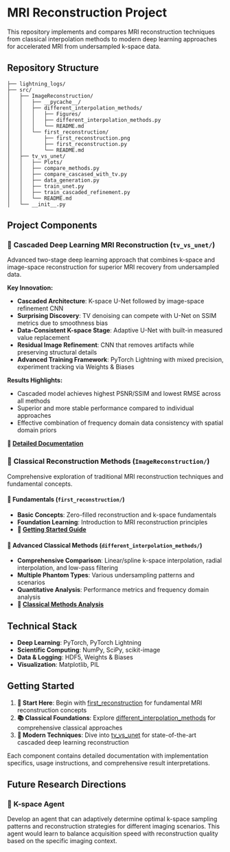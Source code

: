 # MRI Reconstruction Project

This repository implements and compares MRI reconstruction techniques from classical interpolation methods to modern deep learning approaches for accelerated MRI from undersampled k-space data.

## Repository Structure

```
├── lightning_logs/
├── src/
│   ├── ImageReconstruction/
│   │   ├── __pycache__/
│   │   ├── different_interpolation_methods/
│   │   │   ├── Figures/
│   │   │   ├── different_interpolation_methods.py
│   │   │   └── README.md
│   │   └── first_reconstruction/
│   │       ├── first_reconstruction.png
│   │       ├── first_reconstruction.py
│   │       └── README.md
│   ├── tv_vs_unet/
│   │   ├── Plots/
│   │   ├── compare_methods.py
│   │   ├── compare_cascased_with_tv.py
│   │   ├── data_generation.py
│   │   ├── train_unet.py
│   │   ├── train_cascaded_refinement.py
│   │   └── README.md
│   └── __init__.py
```

## Project Components

### 🚀 **Cascaded Deep Learning MRI Reconstruction** (`tv_vs_unet/`)

Advanced two-stage deep learning approach that combines k-space and image-space reconstruction for superior MRI recovery from undersampled data.

**Key Innovation:**
- **Cascaded Architecture**: K-space U-Net followed by image-space refinement CNN
- **Surprising Discovery**: TV denoising can compete with U-Net on SSIM metrics due to smoothness bias
- **Data-Consistent K-space Stage**: Adaptive U-Net with built-in measured value replacement
- **Residual Image Refinement**: CNN that removes artifacts while preserving structural details
- **Advanced Training Framework**: PyTorch Lightning with mixed precision, experiment tracking via Weights & Biases

**Results Highlights:**
- Cascaded model achieves highest PSNR/SSIM and lowest RMSE across all methods
- Superior and more stable performance compared to individual approaches
- Effective combination of frequency domain data consistency with spatial domain priors

**📖 [Detailed Documentation](src/tv_vs_unet/README.md)**

### 📁 **Classical Reconstruction Methods** (`ImageReconstruction/`)

Comprehensive exploration of traditional MRI reconstruction techniques and fundamental concepts.

#### **📁 Fundamentals** (`first_reconstruction/`)
- **Basic Concepts**: Zero-filled reconstruction and k-space fundamentals
- **Foundation Learning**: Introduction to MRI reconstruction principles
- **📖 [Getting Started Guide](src/ImageReconstruction/first_reconstruction/README.md)**

#### **📁 Advanced Classical Methods** (`different_interpolation_methods/`)
- **Comprehensive Comparison**: Linear/spline k-space interpolation, radial interpolation, and low-pass filtering
- **Multiple Phantom Types**: Various undersampling patterns and scenarios
- **Quantitative Analysis**: Performance metrics and frequency domain analysis
- **📖 [Classical Methods Analysis](src/ImageReconstruction/different_interpolation_methods/README.md)**

## Technical Stack
- **Deep Learning**: PyTorch, PyTorch Lightning
- **Scientific Computing**: NumPy, SciPy, scikit-image
- **Data & Logging**: HDF5, Weights & Biases
- **Visualization**: Matplotlib, PIL

## Getting Started

1. **🏁 Start Here**: Begin with [first_reconstruction](src/ImageReconstruction/first_reconstruction/) for fundamental MRI reconstruction concepts
2. **📚 Classical Foundations**: Explore [different_interpolation_methods](src/ImageReconstruction/different_interpolation_methods/) for comprehensive classical approaches
3. **🚀 Modern Techniques**: Dive into [tv_vs_unet](src/tv_vs_unet/) for state-of-the-art cascaded deep learning reconstruction

Each component contains detailed documentation with implementation specifics, usage instructions, and comprehensive result interpretations.

## Future Research Directions

### 🤖 **K-space Agent**
Develop an agent that can adaptively determine optimal k-space sampling patterns and reconstruction strategies for different imaging scenarios. This agent would learn to balance acquisition speed with reconstruction quality based on the specific imaging context.